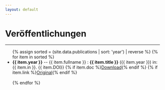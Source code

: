 ```yaml
---
layout: default
---
```


# Veröffentlichungen

---

<ul>
    {% assign sorted = (site.data.publications | sort: 'year') | reverse %}
    {% for item in sorted %}
    <li>
        <strong>{{ item.year }}</strong> -- {{ item.fullname }} : <strong>{{ item.title }}</strong> ({{ item.year }}) in: {{ item.in }}. {{ item.DOI}} {% if item.doc %}<a href="{{ site.baseurl }}/download/{{ item.doc }}">Download</a>{% endif %} {% if item.link %}<a href="{{ item.link }}">Original</a>{% endif %}
    </li>
    <br>
    {% endfor %}
</ul>